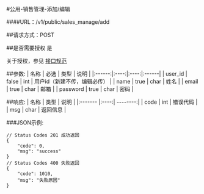 #公用-销售管理-添加/编辑

####URL：/v1/public/sales_manage/add

##请求方式：POST

##是否需要授权
是

关于授权，参见 [接口规范][1]

##参数:
| 名称 | 必选 | 类型 | 说明 |
|:------:|:----:|:----:|:------|
| user_id | false | int | 用户id（新建不传，编辑必传） |
| name  | true | char | 姓名 |
| email | true | char | 邮箱 |
| password | true | char | 密码 |

##响应:
| 名称  | 类型  | 说明 |
|:------- |:----:| --------:|
| code    | int  |  错误代码 |
| msg     | char |  返回信息 |

###JSON示例:
```
// Status Codes 201 成功返回
{
    "code": 0,
    "msg": "success"
}
// Status Codes 400 失败返回
{
    "code": 1010,
    "msg": "失败原因"
}
```
[1]: ../read/auth.html